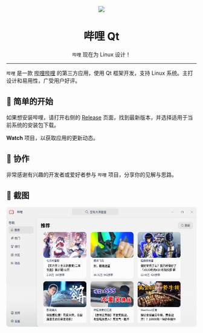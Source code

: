 <p align="center">
<img src="https://gitee.com/Limexb/bili.-qt/raw/main/assets/icon/logo.png"/>
</p>

<div align="center">

# 哔哩 Qt

`哔哩` 现在为 Linux 设计！
  

</div>

---

`哔哩` 是一款 [哔哩哔哩](https://www.bilibili.com) 的第三方应用，使用 Qt 框架开发，支持 Linux 系统。主打设计和易用性，广受用户好评。

## 🙌 简单的开始

如果想安装哔哩，请打开右侧的 [Release](https://gitee.com/Limexb/bili.-qt/releases/s) 页面，找到最新版本，并选择适用于当前系统的安装包下载。


**Watch** 项目，以获取应用的更新动态。

## 🚀 协作

非常感谢有兴趣的开发者或爱好者参与 `哔哩` 项目，分享你的见解与思路。


## 🧩 截图

![截图](./screenshot/1.png)
